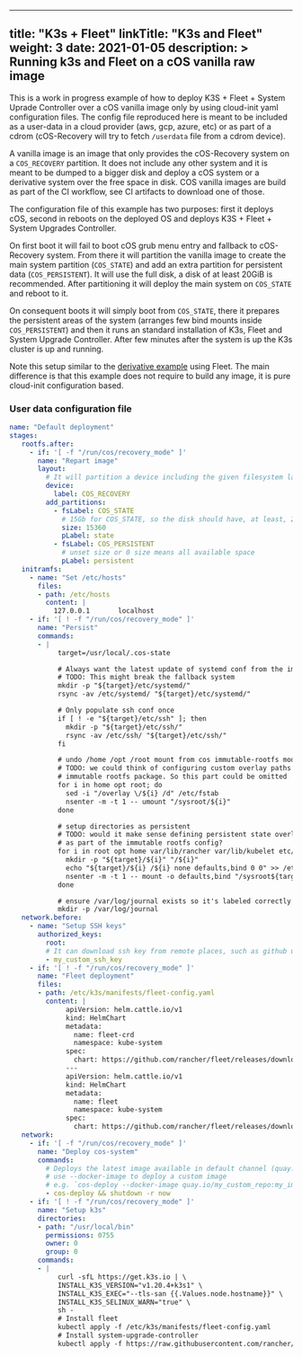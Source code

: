 
---
title: "K3s + Fleet"
linkTitle: "K3s and Fleet"
weight: 3
date: 2021-01-05
description: >
  Running k3s and Fleet on a cOS vanilla raw image
---

This is a work in progress example of how to deploy K3S + Fleet + System Uprade Controller over a cOS vanilla image only
by using cloud-init yaml configuration files. The config file reproduced here is meant to be included
as a user-data in a cloud provider (aws, gcp, azure, etc) or as part of a cdrom (cOS-Recovery will try to fetch `/userdata` file
from a cdrom device).

A vanilla image is an image that only provides the cOS-Recovery system on a `COS_RECOVERY` partition. It does not include any other
system and it is meant to be dumped to a bigger disk and deploy a cOS system or a derivative system over the free space in disk.
COS vanilla images are build as part of the CI workflow, see CI artifacts to download one of those.

The configuration file of this example has two purposes: first it deploys cOS, second in reboots on the deployed OS and deploys
K3S + Fleet + System Upgrades Controller.

On first boot it will fail to boot cOS grub menu entry and fallback
to cOS-Recovery system. From there it will partition the vanilla image to create the main system partition (`COS_STATE`)
and add an extra partition for persistent data (`COS_PERSISTENT`). It will use the full disk, a disk of at least 20GiB
is recommended. After partitioning it will deploy the main system on `COS_STATE` and reboot to it.

On consequent boots it will simply boot from `COS_STATE`, there it prepares the persistent areas of the system (arranges few bind
mounts inside `COS_PERSISTENT`) and then it runs an standard installation of K3s, Fleet and System Upgrade Controller. After few
minutes after the system is up the K3s cluster is up and running.

Note this setup similar to the [derivative example](https://github.com/rancher-sandbox/cos-fleet-upgrades-sample) using Fleet.
The main difference is that this example does not require to build any image, it is pure cloud-init configuration based.

### User data configuration file
```yaml
name: "Default deployment"
stages:
   rootfs.after:
     - if: '[ -f "/run/cos/recovery_mode" ]'
       name: "Repart image"
       layout:
         # It will partition a device including the given filesystem label or part label (filesystem label matches first)
         device:
           label: COS_RECOVERY
         add_partitions:
           - fsLabel: COS_STATE
             # 15Gb for COS_STATE, so the disk should have, at least, 20Gb
             size: 15360
             pLabel: state
           - fsLabel: COS_PERSISTENT
             # unset size or 0 size means all available space
             pLabel: persistent
   initramfs:
     - name: "Set /etc/hosts"
       files:
       - path: /etc/hosts
         content: |
           127.0.0.1       localhost
     - if: '[ ! -f "/run/cos/recovery_mode" ]'
       name: "Persist"
       commands:
       - |
            target=/usr/local/.cos-state

            # Always want the latest update of systemd conf from the image
            # TODO: This might break the fallback system
            mkdir -p "${target}/etc/systemd/"
            rsync -av /etc/systemd/ "${target}/etc/systemd/"

            # Only populate ssh conf once
            if [ ! -e "${target}/etc/ssh" ]; then
              mkdir -p "${target}/etc/ssh/"
              rsync -av /etc/ssh/ "${target}/etc/ssh/"
            fi

            # undo /home /opt /root mount from cos immutable-rootfs module
            # TODO: we could think of configuring custom overlay paths in
            # immutable rootfs package. So this part could be omitted
            for i in home opt root; do
              sed -i "/overlay \/${i} /d" /etc/fstab
              nsenter -m -t 1 -- umount "/sysroot/${i}"
            done

            # setup directories as persistent
            # TODO: would it make sense defining persistent state overlayfs mounts
            # as part of the immutable rootfs config?
            for i in root opt home var/lib/rancher var/lib/kubelet etc/systemd etc/rancher etc/ssh; do
              mkdir -p "${target}/${i}" "/${i}"
              echo "${target}/${i} /${i} none defaults,bind 0 0" >> /etc/fstab
              nsenter -m -t 1 -- mount -o defaults,bind "/sysroot${target}/${i}" "/sysroot/${i}"
            done

            # ensure /var/log/journal exists so it's labeled correctly
            mkdir -p /var/log/journal
   network.before:
     - name: "Setup SSH keys"
       authorized_keys:
         root:
         # It can download ssh key from remote places, such as github user keys (e.g. `github:my_user`)
         - my_custom_ssh_key
     - if: '[ ! -f "/run/cos/recovery_mode" ]'
       name: "Fleet deployment"
       files:
       - path: /etc/k3s/manifests/fleet-config.yaml
         content: |
              apiVersion: helm.cattle.io/v1
              kind: HelmChart
              metadata:
                name: fleet-crd
                namespace: kube-system
              spec:
                chart: https://github.com/rancher/fleet/releases/download/v0.3.3/fleet-crd-0.3.3.tgz
              ---
              apiVersion: helm.cattle.io/v1
              kind: HelmChart
              metadata:
                name: fleet
                namespace: kube-system
              spec:
                chart: https://github.com/rancher/fleet/releases/download/v0.3.3/fleet-0.3.3.tgz
   network:
     - if: '[ -f "/run/cos/recovery_mode" ]'
       name: "Deploy cos-system"
       commands:
         # Deploys the latest image available in default channel (quay.io/costoolkit/releases-opensuse)
         # use --docker-image to deploy a custom image
         # e.g. `cos-deploy --docker-image quay.io/my_custom_repo:my_image`
         - cos-deploy && shutdown -r now
     - if: '[ ! -f "/run/cos/recovery_mode" ]'
       name: "Setup k3s"
       directories:
       - path: "/usr/local/bin"
         permissions: 0755
         owner: 0
         group: 0
       commands:
       - |
            curl -sfL https://get.k3s.io | \
            INSTALL_K3S_VERSION="v1.20.4+k3s1" \
            INSTALL_K3S_EXEC="--tls-san {{.Values.node.hostname}}" \
            INSTALL_K3S_SELINUX_WARN="true" \
            sh -
            # Install fleet 
            kubectl apply -f /etc/k3s/manifests/fleet-config.yaml
            # Install system-upgrade-controller
            kubectl apply -f https://raw.githubusercontent.com/rancher/system-upgrade-controller/v0.6.2/manifests/system-upgrade-controller.yaml
```
